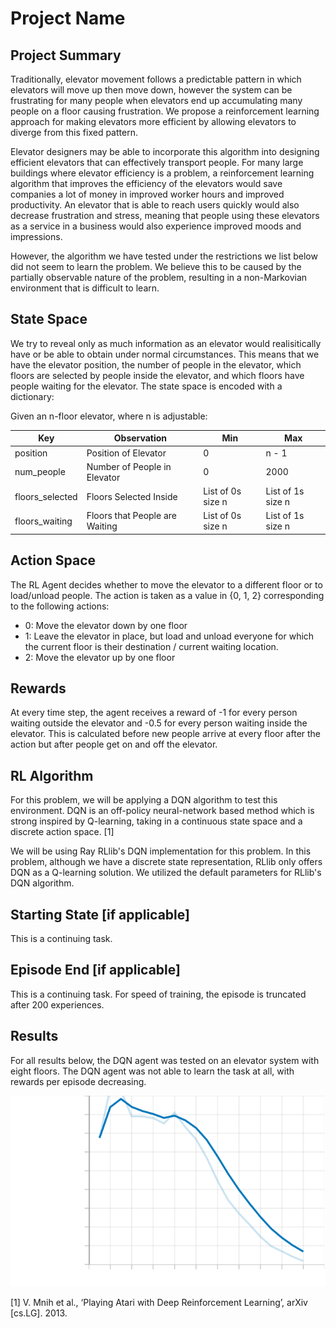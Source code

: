 # Project Name
## Project Summary
<!-- Around 200 Words -->
<!-- Cover (1) What problem you are solving, (2) Who will use this RL module and be happy with the learning, and (3) a brief description of the results -->
Traditionally, elevator movement follows a predictable pattern in which elevators will move up then move down, however the system can be frustrating for many people when elevators end up accumulating many people on a floor causing frustration. We propose a reinforcement learning approach for making elevators more efficient by allowing elevators to diverge from this fixed pattern.

Elevator designers may be able to incorporate this algorithm into designing efficient elevators that can effectively transport people. For many large buildings where elevator efficiency is a problem, a reinforcement learning algorithm that improves the efficiency of the elevators would save companies a lot of money in improved worker hours and improved productivity. An elevator that is able to reach users quickly would also decrease frustration and stress, meaning that people using these elevators as a service in a business would also experience improved moods and impressions.

However, the algorithm we have tested under the restrictions we list below did not seem to learn the problem. We believe this to be caused by the partially observable nature of the problem, resulting in a non-Markovian environment that is difficult to learn.

## State Space
<!-- See the Cart Pole Env example https://gymnasium.farama.org/environments/classic_control/cart_pole/ -->
We try to reveal only as much information as an elevator would realisitically have or be able to obtain under normal circumstances. This means that we have the elevator position, the number of people in the elevator, which floors are selected by people inside the elevator, and which floors have people waiting for the elevator. The state space is encoded with a dictionary:

Given an n-floor elevator, where n is adjustable:

| Key             | Observation                    | Min               | Max               |
|-----------------|--------------------------------|-------------------|-------------------|
| position        | Position of Elevator           | 0                 | n - 1             |
| num_people      | Number of People in Elevator   | 0                 | 2000              |
| floors_selected | Floors Selected Inside         | List of 0s size n | List of 1s size n |
| floors_waiting  | Floors that People are Waiting | List of 0s size n | List of 1s size n |


## Action Space
<!-- See the Cart Pole Env example https://gymnasium.farama.org/environments/classic_control/cart_pole/ -->
The RL Agent decides whether to move the elevator to a different floor or to load/unload people. The action is taken as a value in {0, 1, 2} corresponding to the following actions:

- 0: Move the elevator down by one floor
- 1: Leave the elevator in place, but load and unload everyone for which the current floor is their destination / current waiting location.
- 2: Move the elevator up by one floor

## Rewards
<!-- See the Cart Pole Env example https://gymnasium.farama.org/environments/classic_control/cart_pole/ -->
At every time step, the agent receives a reward of -1 for every person waiting outside the elevator and -0.5 for every person waiting inside the elevator. This is calculated before new people arrive at every floor after the action but after people get on and off the elevator.

## RL Algorithm 
For this problem, we will be applying a DQN algorithm to test this environment. DQN is an off-policy neural-network based method which is strong inspired by Q-learning, taking in a continuous state space and a discrete action space. [1]

We will be using Ray RLlib's DQN implementation for this problem. In this problem, although we have a discrete state representation, RLlib only offers DQN as a Q-learning solution. We utilized the default parameters for RLlib's DQN algorithm.


## Starting State [if applicable]
<!-- See the Cart Pole Env example https://gymnasium.farama.org/environments/classic_control/cart_pole/ -->
This is a continuing task.

## Episode End [if applicable]
<!-- See the Cart Pole Env example https://gymnasium.farama.org/environments/classic_control/cart_pole/ -->
This is a continuing task. For speed of training, the episode is truncated after 200 experiences.

## Results
For all results below, the DQN agent was tested on an elevator system with eight floors. The DQN agent was not able to learn the task at all, with rewards per episode decreasing.

![DQN Mean Reward](data/ray_tune_episode_reward_mean.svg "Mean Reward per Episode")

[1] V. Mnih et al., ‘Playing Atari with Deep Reinforcement Learning’, arXiv [cs.LG]. 2013.